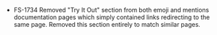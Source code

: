 - FS-1734 Removed "Try It Out" section from both emoji and mentions documentation pages which simply contained links redirecting to the same page. Removed this section entirely to match similar pages.